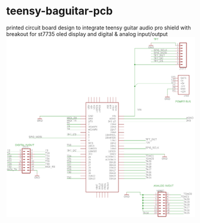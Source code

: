 # teensy-baguitar-pcb
printed circuit board design to integrate teensy guitar audio pro shield with breakout for st7735 oled display and digital &amp; analog input/output
![schematic](https://github.com/newdigate/teensy-baguitar-pcb/raw/master/images/teensy-baguitar-pcb-schematic.png "schematic")
